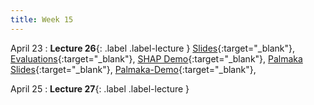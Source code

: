 ```yaml
---
title: Week 15
---
```


April 23
: **Lecture 26**{: .label .label-lecture }
[Slides](){:target="_blank"},
[Evaluations](https://course-evaluations.berkeley.edu/){:target="_blank"},
[SHAP Demo](https://data100.datahub.berkeley.edu/hub/user-redirect/git-pull?repo=https%3A%2F%2Fgithub.com%2FUCB-Econ-148%2Fecon148-sp24&branch=main&urlpath=lab%2Ftree%2Fecon148-sp24%2Flec%2FLec14.1%2FShap-demo.ipynb){:target="_blank"},
[Palmaka Slides](https://drive.google.com/file/d/1AvcN_FfXzgnhYDstozOuGqkHOH5RI7HN/view?usp=sharing){:target="_blank"},
[Palmaka-Demo](https://data100.datahub.berkeley.edu/hub/user-redirect/git-pull?repo=https%3A%2F%2Fgithub.com%2FUCB-Econ-148%2Fecon148-sp24&branch=main&urlpath=lab%2Ftree%2Fecon148-sp24%2Flec%2FLec14.1%2FECON148_demo.ipynb){:target="_blank"},



April 25
: **Lecture 27**{: .label .label-lecture }


